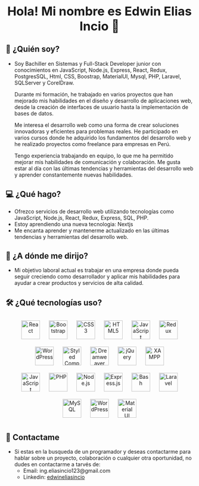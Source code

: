 ### <div align="center"><h1>Hola! Mi nombre es Edwin Elias Incio 👋</h1></div>

<!--
**jeliasincio/jeliasincio** is a ✨ _special_ ✨ repository because its `README.md` (this file) appears on your GitHub profile.

Here are some ideas to get you started:

- 🔭 I’m currently working on ...
- 🌱 I’m currently learning ...
- 👯 I’m looking to collaborate on ...
- 🤔 I’m looking for help with ...
- 💬 Ask me about ...
- 📫 How to reach me: ...
- 😄 Pronouns: ...
- ⚡ Fun fact: ...
-->
<h2>👋 ¿Quién soy?</h2>
<ul>
  <li>Soy Bachiller en Sistemas y Full-Stack Developer junior con conocimientos en JavaScript, Node.js, Express, React, Redux, PostgresSQL, Html, CSS, Boostrap, MaterialUI, Mysql, PHP, Laravel, SQLServer y CorelDraw. 

Durante mi formación, he trabajado en varios proyectos que han mejorado mis habilidades en el diseño y desarrollo de aplicaciones web, desde la creación de interfaces de usuario hasta la implementación de bases de datos.

Me interesa el desarrollo web como una forma de crear soluciones innovadoras y eficientes para problemas reales. He participado en varios cursos donde he adquirido los fundamentos del desarrollo web y he realizado proyectos como freelance para empresas en Perú.

Tengo experiencia trabajando en equipo, lo que me ha permitido mejorar mis habilidades de comunicación y colaboración. Me gusta estar al día con las últimas tendencias y herramientas del desarrollo web y aprender constantemente nuevas habilidades.</li>
</ul>

<h2>💻 ¿Qué hago?</h2>
<ul>
  <li>Ofrezco servicios de desarrollo web utilizando tecnologías como JavaScript, Node.js, React, Redux, Express, SQL, PHP.</li>
  <li>Estoy aprendiendo una nueva tecnologia: Nextjs</li>
  <li>Me encanta aprender y mantenerme actualizado en las últimas tendencias y herramientas del desarrollo web.</li>
</ul>
<h2>🚀 ¿A dónde me dirijo?</h2>
<ul>
  <li>Mi objetivo laboral actual es trabajar en una empresa donde pueda seguir creciendo como desarrollador y aplicar mis habilidades para ayudar a crear productos y servicios de alta calidad.</li>
</ul>

<h2>🛠 ¿Qué tecnologías uso?</h2>
<div align="center">  
<a href="https://reactjs.org/" target="_blank"><img style="margin: 10px" src="https://profilinator.rishav.dev/skills-assets/react-original-wordmark.svg" alt="React" height="50" /></a>  
<a href="https://getbootstrap.com/docs/3.4/javascript/" target="_blank"><img style="margin: 10px" src="https://profilinator.rishav.dev/skills-assets/bootstrap-plain.svg" alt="Bootstrap" height="50" /></a>  
<a href="https://www.w3schools.com/css/" target="_blank"><img style="margin: 10px" src="https://profilinator.rishav.dev/skills-assets/css3-original-wordmark.svg" alt="CSS3" height="50" /></a>  
<a href="https://en.wikipedia.org/wiki/HTML5" target="_blank"><img style="margin: 10px" src="https://profilinator.rishav.dev/skills-assets/html5-original-wordmark.svg" alt="HTML5" height="50" /></a>  
<a href="https://www.javascript.com/" target="_blank"><img style="margin: 10px" src="https://profilinator.rishav.dev/skills-assets/javascript-original.svg" alt="JavaScript" height="50" /></a>  
<a href="https://redux.js.org/" target="_blank"><img style="margin: 10px" src="https://profilinator.rishav.dev/skills-assets/redux-original.svg" alt="Redux" height="50" /></a>  
<a href="https://wordpress.com/" target="_blank"><img style="margin: 10px" src="https://profilinator.rishav.dev/skills-assets/wordpress.png" alt="WordPress" height="50" /></a>  
<a href="https://styled-components.com/" target="_blank"><img style="margin: 10px" src="https://profilinator.rishav.dev/skills-assets/styled-components.png" alt="Styled Components" height="50" /></a>  
<a href="https://www.adobe.com/in/products/dreamweaver.html" target="_blank"><img style="margin: 10px" src="https://profilinator.rishav.dev/skills-assets/adobedreamweaver.png" alt="Dreamweaver " height="50" /></a>  
<a href="https://jquery.com/" target="_blank"><img style="margin: 10px" src="https://profilinator.rishav.dev/skills-assets/jquery.png" alt="jQuery" height="50" /></a>  
<a href="https://www.apachefriends.org/" target="_blank"><img style="margin: 10px" src="https://profilinator.rishav.dev/skills-assets/xampp.png" alt="XAMPP" height="50" /></a>  
</div>
<div align="center">  
<a href="https://www.javascript.com/" target="_blank"><img style="margin: 10px" src="https://profilinator.rishav.dev/skills-assets/javascript-original.svg" alt="JavaScript" height="50" /></a>  
<a href="https://www.php.net/" target="_blank"><img style="margin: 10px" src="https://profilinator.rishav.dev/skills-assets/php-original.svg" alt="PHP" height="50" /></a>  
<a href="https://nodejs.org/" target="_blank"><img style="margin: 10px" src="https://profilinator.rishav.dev/skills-assets/nodejs-original-wordmark.svg" alt="Node.js" height="50" /></a>  
<a href="https://expressjs.com/" target="_blank"><img style="margin: 10px" src="https://profilinator.rishav.dev/skills-assets/express-original-wordmark.svg" alt="Express.js" height="50" /></a>  
<a href="https://www.gnu.org/software/bash/" target="_blank"><img style="margin: 10px" src="https://profilinator.rishav.dev/skills-assets/gnu_bash-icon.svg" alt="Bash" height="50" /></a>  
<a href="https://laravel.com/" target="_blank"><img style="margin: 10px" src="https://profilinator.rishav.dev/skills-assets/laravel-plain-wordmark.svg" alt="Laravel" height="50" /></a>  
<a href="https://www.mysql.com/" target="_blank"><img style="margin: 10px" src="https://profilinator.rishav.dev/skills-assets/mysql-original-wordmark.svg" alt="MySQL" height="50" /></a>  
<a href="https://wordpress.com/" target="_blank"><img style="margin: 10px" src="https://profilinator.rishav.dev/skills-assets/wordpress.png" alt="WordPress" height="50" /></a>  
<a href="https://mui.com/" target="_blank"><img style="margin: 10px" src="https://profilinator.rishav.dev/skills-assets/mui.png" alt="Material UI" height="50" /></a>  
</div>
<h2>📧 Contactame</h2>
  <ul>
    <li>Si estas en la busqueda de un programador y deseas contactarme para hablar sobre un proyecto, colaboración o cualquier otra oportunidad, no dudes en contactarme a tarvés de:
      <ul>
        <li>Email: ing.eliasincio123@gmail.com</li>
        <li>Linkedin: <a href="https://www.linkedin.com/in/edwineliasincio/">edwineliasincio</a></li>
      </ul>
    </li>
  </ul>
